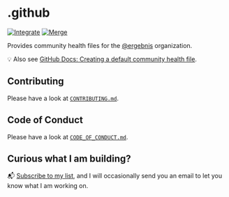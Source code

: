 # .github

[![Integrate](https://github.com/ergebnis/.github/workflows/Integrate/badge.svg?branch=main)](https://github.com/ergebnis/.github/actions)
[![Merge](https://github.com/ergebnis/.github/workflows/Merge/badge.svg?branch=main)](https://github.com/ergebnis/.github/actions)

Provides community health files for the [@ergebnis](https://github.com/ergebnis) organization.

:bulb: Also see [GitHub Docs: Creating a default community health file](https://docs.github.com/en/github/building-a-strong-community/creating-a-default-community-health-file).

## Contributing

Please have a look at [`CONTRIBUTING.md`](.github/CONTRIBUTING.md).

## Code of Conduct

Please have a look at [`CODE_OF_CONDUCT.md`](CODE_OF_CONDUCT.md).

## Curious what I am building?

:mailbox_with_mail: [Subscribe to my list](https://localheinz.com/projects/), and I will occasionally send you an email to let you know what I am working on.
